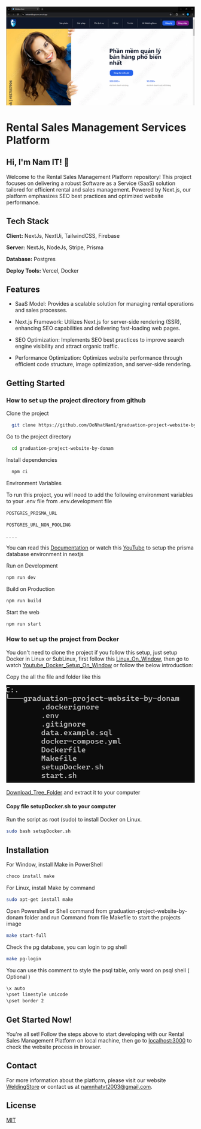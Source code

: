 ![Project Image](./Home_Screen.png)
# Rental Sales Management Services Platform
## Hi, I'm Nam IT! 👋
Welcome to the Rental Sales Management Platform repository! This project focuses on delivering a robust Software as a Service (SaaS) solution tailored for efficient rental and sales management. Powered by Next.js, our platform emphasizes SEO best practices and optimized website performance.

## Tech Stack

**Client:** NextJs, NextUi, TailwindCSS, Firebase

**Server:** NextJs, NodeJs, Stripe, Prisma

**Database:** Postgres


**Deploy Tools:** Vercel, Docker


## Features
- SaaS Model: Provides a scalable solution for managing rental operations and sales processes.

- Next.js Framework: Utilizes Next.js for server-side rendering (SSR), enhancing SEO capabilities and delivering fast-loading web pages.

- SEO Optimization: Implements SEO best practices to improve search engine visibility and attract organic traffic.

- Performance Optimization: Optimizes website performance through efficient code structure, image optimization, and server-side rendering.

## Getting Started

### How to set up the project directory from github

Clone the project

```bash
  git clone https://github.com/DoNhatNam1/graduation-project-website-by-donam.git
```

Go to the project directory

```bash
  cd graduation-project-website-by-donam
```

Install dependencies

```bash
  npm ci
```

Environment Variables

To run this project, you will need to add the following environment variables to your .env file from .env.development file

`POSTGRES_PRISMA_URL`

`POSTGRES_URL_NON_POOLING`

. . . .

You can read this [Documentation](https://www.prisma.io/docs/getting-started/setup-prisma/add-to-existing-project/relational-databases/connect-your-database-typescript-postgresql) or watch this [YouTube](https://www.youtube.com/watch?v=_ER9jHiylAo) to setup the prisma database environment in nextjs

Run on Development

```bash
npm run dev
```

Build on Production

```bash
npm run build
```

Start the web

```bash
npm run start
```

 ### How to set up the project from Docker

You don't need to clone the project if you follow this setup, just setup Docker in Linux or SubLinux, first follow this [Linux_On_Window](https://www.howtogeek.com/744328/how-to-install-the-windows-subsystem-for-linux-on-windows-11/), then go to watch [Youtube_Docker_Setup_On_Window](https://www.youtube.com/watch?v=rATNU0Fr8zs) or follow the below introduction:

Copy the all the file and folder like this

![Docker_Tree](./tree_docker.png)

<a 
href="https://git-link.vercel.app/api/download?url=https%3A%2F%2Fgithub.com%2FDoNhatNam1%2Fapp%2Ftree%2Fmain%2Fgraduation-project-website-by-donam" download>Download_Tree_Folder</a> and extract it to your computer

 #### Copy file setupDocker.sh to your computer

  Run the script as root (sudo) to install Docker on Linux.

```bash
sudo bash setupDocker.sh
```

## Installation

For Window, install Make in PowerShell

```bash
choco install make
```

For Linux, install Make by command

```bash
sudo apt-get install make
```

Open Powershell or Shell command from graduation-project-website-by-donam folder and run Command from file Makefile to start the projects image

```bash
make start-full
```

Check the pg database, you can login to pg shell 

```bash
make pg-login
```

You can use this comment to style the psql table, only word on psql shell ( Optional )

```bash
\x auto
\pset linestyle unicode
\pset border 2
```




## Get Started Now!
You're all set! Follow the steps above to start developing with our Rental Sales Management Platform on local machine, then go to [localhost:3000](http://localhost:3000/) to check the website process in browser.

## Contact
For more information about the platform, please visit our website [WeldingStore](https://webweldingstores.vercel.app/) or contact us at namnhatvt2003@gmail.com.

## License

[MIT](https://choosealicense.com/licenses/mit/)
